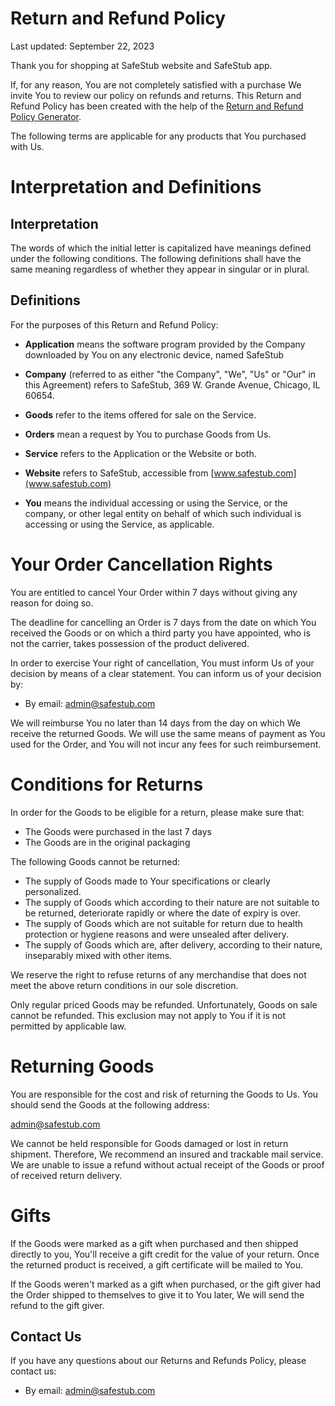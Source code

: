 Return and Refund Policy
========================

Last updated: September 22, 2023

Thank you for shopping at SafeStub website and SafeStub app.

If, for any reason, You are not completely satisfied with a purchase We invite You to review our policy on refunds and returns. This Return and Refund Policy has been created with the help of the [Return and Refund Policy Generator](https://www.termsfeed.com/return-refund-policy-generator/).

The following terms are applicable for any products that You purchased with Us.

Interpretation and Definitions
==============================

Interpretation
--------------

The words of which the initial letter is capitalized have meanings defined under the following conditions. The following definitions shall have the same meaning regardless of whether they appear in singular or in plural.

Definitions
-----------

For the purposes of this Return and Refund Policy:

*   **Application** means the software program provided by the Company downloaded by You on any electronic device, named SafeStub
    
*   **Company** (referred to as either "the Company", "We", "Us" or "Our" in this Agreement) refers to SafeStub, 369 W. Grande Avenue, Chicago, IL 60654.
    
*   **Goods** refer to the items offered for sale on the Service.
    
*   **Orders** mean a request by You to purchase Goods from Us.
    
*   **Service** refers to the Application or the Website or both.
    
*   **Website** refers to SafeStub, accessible from [www.safestub.com](www.safestub.com)
    
*   **You** means the individual accessing or using the Service, or the company, or other legal entity on behalf of which such individual is accessing or using the Service, as applicable.
    

Your Order Cancellation Rights
==============================

You are entitled to cancel Your Order within 7 days without giving any reason for doing so.

The deadline for cancelling an Order is 7 days from the date on which You received the Goods or on which a third party you have appointed, who is not the carrier, takes possession of the product delivered.

In order to exercise Your right of cancellation, You must inform Us of your decision by means of a clear statement. You can inform us of your decision by:

*   By email: admin@safestub.com

We will reimburse You no later than 14 days from the day on which We receive the returned Goods. We will use the same means of payment as You used for the Order, and You will not incur any fees for such reimbursement.

Conditions for Returns
======================

In order for the Goods to be eligible for a return, please make sure that:

*   The Goods were purchased in the last 7 days
*   The Goods are in the original packaging

The following Goods cannot be returned:

*   The supply of Goods made to Your specifications or clearly personalized.
*   The supply of Goods which according to their nature are not suitable to be returned, deteriorate rapidly or where the date of expiry is over.
*   The supply of Goods which are not suitable for return due to health protection or hygiene reasons and were unsealed after delivery.
*   The supply of Goods which are, after delivery, according to their nature, inseparably mixed with other items.

We reserve the right to refuse returns of any merchandise that does not meet the above return conditions in our sole discretion.

Only regular priced Goods may be refunded. Unfortunately, Goods on sale cannot be refunded. This exclusion may not apply to You if it is not permitted by applicable law.

Returning Goods
===============

You are responsible for the cost and risk of returning the Goods to Us. You should send the Goods at the following address:

admin@safestub.com

We cannot be held responsible for Goods damaged or lost in return shipment. Therefore, We recommend an insured and trackable mail service. We are unable to issue a refund without actual receipt of the Goods or proof of received return delivery.

Gifts
=====

If the Goods were marked as a gift when purchased and then shipped directly to you, You'll receive a gift credit for the value of your return. Once the returned product is received, a gift certificate will be mailed to You.

If the Goods weren't marked as a gift when purchased, or the gift giver had the Order shipped to themselves to give it to You later, We will send the refund to the gift giver.

Contact Us
----------

If you have any questions about our Returns and Refunds Policy, please contact us:

*   By email: admin@safestub.com
